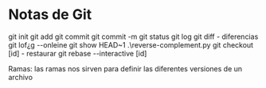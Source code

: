 
# Notas de Git

git init
git add
git commit
git commit -m 
git status
git log
git diff - diferencias
git lof¿g --onleine
git show HEAD~1 .\reverse-complement.py
git checkout [id] - restaurar
git rebase --interactive [id]

Ramas: las ramas nos sirven para definir las diferentes versiones de un archivo

